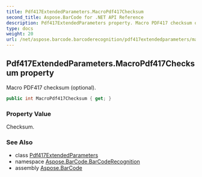 ```yaml
---
title: Pdf417ExtendedParameters.MacroPdf417Checksum
second_title: Aspose.BarCode for .NET API Reference
description: Pdf417ExtendedParameters property. Macro PDF417 checksum optional
type: docs
weight: 20
url: /net/aspose.barcode.barcoderecognition/pdf417extendedparameters/macropdf417checksum/
---
```

## Pdf417ExtendedParameters.MacroPdf417Checksum property

Macro PDF417 checksum (optional).

```csharp
public int MacroPdf417Checksum { get; }
```

### Property Value

Checksum.

### See Also

* class [Pdf417ExtendedParameters](../)
* namespace [Aspose.BarCode.BarCodeRecognition](../../pdf417extendedparameters/)
* assembly [Aspose.BarCode](../../../)


